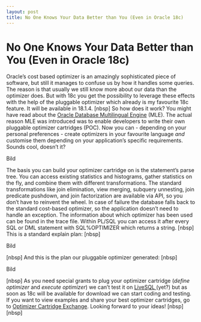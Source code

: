 ```yaml
--- 
layout: post
title: No One Knows Your Data Better than You (Even in Oracle 18c)  
---
```

# No One Knows Your Data Better than You (Even in Oracle 18c)  

Oracle’s cost based optimizer is an amazingly sophisticated piece of software, but still it manages to confuse us by how it handles some queries. The reason is that usually we still know more about our data than the optimizer does.
But with 18c you get the possibility to leverage these effects with the help of the pluggable optimizer which already is my favourite 18c feature. It will be available in 18.1.4.
[nbsp]
<span id="OBJ_PREFIX_DWT752_com_zimbra_date" class="Object"><span id="OBJ_PREFIX_DWT778_com_zimbra_date" class="Object">So</span></span> how does it work? You might have read about the <a href="http://www.oracle.com/technetwork/database/multilingual-engine/documentation/index.html" target="_blank" rel="noopener">Oracle Database Multilingual Engine</a> (MLE). The actual reason MLE was introduced was to enable developers to write their own pluggable optimizer cartridges (POC).
Now you can - depending on your personal preferences - create optimizers in your favourite language <em>and</em> customise them depending on your application’s specific requirements. Sounds cool, doesn’t it?

Bild

The basis you can build your optimizer cartridge on is the statement’s parse tree. You can access existing statistics and histograms, gather statistics on the fly, and combine them with different transformations. The standard transformations like <span id="OBJ_PREFIX_DWT754_com_zimbra_url" class="Object"><span id="OBJ_PREFIX_DWT780_com_zimbra_url" class="Object">join elimination</span></span>, <span id="OBJ_PREFIX_DWT755_com_zimbra_url" class="Object"><span id="OBJ_PREFIX_DWT781_com_zimbra_url" class="Object">view</span></span> <span id="OBJ_PREFIX_DWT756_com_zimbra_url" class="Object"><span id="OBJ_PREFIX_DWT782_com_zimbra_url" class="Object">merging</span></span>, <span id="OBJ_PREFIX_DWT757_com_zimbra_url" class="Object"><span id="OBJ_PREFIX_DWT783_com_zimbra_url" class="Object">subquery</span></span> <span id="OBJ_PREFIX_DWT758_com_zimbra_url" class="Object"><span id="OBJ_PREFIX_DWT784_com_zimbra_url" class="Object">unnesting</span></span>, <span id="OBJ_PREFIX_DWT759_com_zimbra_url" class="Object"><span id="OBJ_PREFIX_DWT785_com_zimbra_url" class="Object">join predicate pushdown</span></span>, and <span id="OBJ_PREFIX_DWT760_com_zimbra_url" class="Object"><span id="OBJ_PREFIX_DWT786_com_zimbra_url" class="Object">join factorization</span></span> are available via API, so you don’t have to reinvent the wheel. In case of failure the database falls back to the standard cost-based optimizer, so the application doesn’t need to handle an exception. The information about which optimizer has been used can be found in the trace file. Within PL/SQL you can access it after every SQL or DML statement with SQL%OPTIMIZER which returns a string.
[nbsp]
This is a standard explain plan:
[nbsp]

Bild

[nbsp]
And this is the plan our pluggable optimizer generated:
[nbsp]

Bild

[nbsp]
As you need special grants to plug your optimizer cartridge (<em>define optimizer</em> and <em>execute optimizer</em>) we can’t test it on <a href="https://livesql.oracle.com/apex/livesql/file/content_GAM6447L92HES1WQ8GM8INEST.html" target="_blank" rel="noopener">LiveSQL </a>(yet?) but as soon as 18c will be available for download we can start coding and testing.
If you want to view examples and share your best optimizer cartridges, go to <a href="https://github.com/its-people/Optimizer-Cartridge-Exchange" target="_blank" rel="noopener">Optimizer Cartridge Exchange</a>.
Looking forward to your ideas!
[nbsp]
[nbsp]
